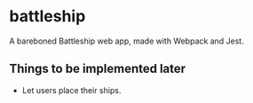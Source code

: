 # battleship

A bareboned Battleship web app, made with Webpack and Jest.

## Things to be implemented later

- Let users place their ships.
